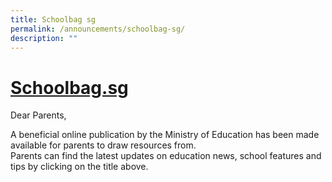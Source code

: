 ```yaml
---
title: Schoolbag sg
permalink: /announcements/schoolbag-sg/
description: ""
---
```

# <a href="http://schoolbag.sg/" target="_blank">Schoolbag.sg</a>

Dear Parents,  
  
A beneficial online publication by the Ministry of Education has been made available for parents to draw resources from.  
Parents can find the latest updates on education news, school features and tips by clicking on the title above.